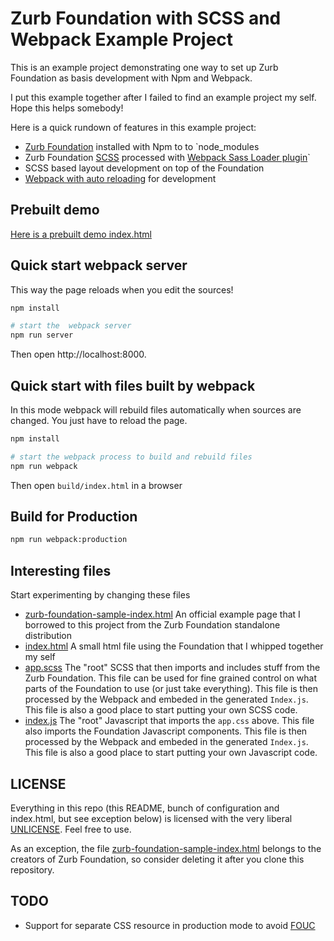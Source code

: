 # Zurb Foundation with SCSS and Webpack Example Project
This is an example project demonstrating one way to set up Zurb Foundation as basis development with Npm and Webpack.

I put this example together after I failed to find an example project my self. Hope this helps somebody!

Here is a quick rundown of features in this example project:

 * [Zurb Foundation](https://foundation.zurb.com/) installed with Npm to  to `node_modules
 * Zurb Foundation [SCSS](https://sass-lang.com/guide) processed with [Webpack Sass Loader plugin](https://github.com/webpack-contrib/sass-loader#sass-loader)`
 * SCSS based layout development on top of the Foundation
 * [Webpack with auto reloading](https://webpack.js.org/configuration/dev-server/) for development

## Prebuilt demo
[Here is a prebuilt demo index.html](https://pelam.fi/zurb-foundation-scss-webpack-example/)

## Quick start webpack server
This way the page reloads when you edit the sources!

```sh
npm install

# start the  webpack server
npm run server 
```

Then open http://localhost:8000.

## Quick start with files built by webpack
In this mode webpack will rebuild files automatically when sources
are changed. You just have to reload the page.

```sh
npm install

# start the webpack process to build and rebuild files
npm run webpack
```

Then open `build/index.html` in a browser

## Build for Production

```sh
npm run webpack:production
```

## Interesting files
Start experimenting by changing these files
  * [zurb-foundation-sample-index.html](src/zurb-foundation-sample-index.html) An official example page that I borrowed to this project from the Zurb Foundation standalone distribution
  * [index.html](src/index.html) A small html file using the Foundation that I whipped together my self
  * [app.scss](scss/app.scss) The "root" SCSS that then imports and includes stuff from the Zurb Foundation. This file can be used for fine grained control on what parts of the Foundation to use (or just take everything). This file is then processed by the Webpack and embeded in the generated `Index.js`.
  This file is also a good place to start putting your own SCSS code.
  * [index.js](src/index.js) The "root" Javascript that imports the `app.css` above. This file also imports the Foundation Javascript components. This file is then processed by the Webpack and embeded in the generated `Index.js`. This file is also a good place to start putting your own Javascript code.

## LICENSE

Everything in this repo (this README, bunch of configuration and index.html, but see exception below) is licensed with the very liberal
[UNLICENSE](LICENSE.txt). Feel free to use.

As an exception, the file  [zurb-foundation-sample-index.html](src/zurb-foundation-sample-index.html) belongs to the
creators of Zurb Foundation, so consider deleting it after you clone this repository.
  
## TODO

  * Support for separate CSS resource in production mode to avoid [FOUC](https://en.wikipedia.org/wiki/Flash_of_unstyled_content)